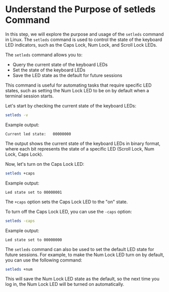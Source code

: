 # Understand the Purpose of setleds Command

In this step, we will explore the purpose and usage of the `setleds` command in Linux. The `setleds` command is used to control the state of the keyboard LED indicators, such as the Caps Lock, Num Lock, and Scroll Lock LEDs.

The `setleds` command allows you to:

- Query the current state of the keyboard LEDs
- Set the state of the keyboard LEDs
- Save the LED state as the default for future sessions

This command is useful for automating tasks that require specific LED states, such as setting the Num Lock LED to be on by default when a terminal session starts.

Let's start by checking the current state of the keyboard LEDs:

```bash
setleds -v
```

Example output:

```
Current led state:   00000000
```

The output shows the current state of the keyboard LEDs in binary format, where each bit represents the state of a specific LED (Scroll Lock, Num Lock, Caps Lock).

Now, let's turn on the Caps Lock LED:

```bash
setleds +caps
```

Example output:

```
Led state set to 00000001
```

The `+caps` option sets the Caps Lock LED to the "on" state.

To turn off the Caps Lock LED, you can use the `-caps` option:

```bash
setleds -caps
```

Example output:

```
Led state set to 00000000
```

The `setleds` command can also be used to set the default LED state for future sessions. For example, to make the Num Lock LED turn on by default, you can use the following command:

```bash
setleds +num
```

This will save the Num Lock LED state as the default, so the next time you log in, the Num Lock LED will be turned on automatically.
